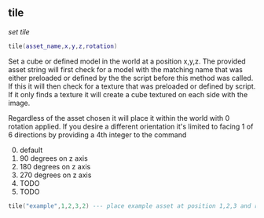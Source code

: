 ## tile

_set tile_

```lua
tile(asset_name,x,y,z,rotation)
```

Set a cube or defined model in the world at a position x,y,z. The provided asset string will first check for a model with the matching name that was either preloaded or defined by the the script before this method was called. If this it will then check for a texture that was preloaded or defined by script. If it only finds a texture it will create a cube textured on each side with the image.

Regardless of the asset chosen it will place it within the world with 0 rotation applied. If you desire a different orientation it's limited to facing 1 of 6 directions by providing a 4th integer to the command

0. default
1. 90 degrees on z axis
2. 180 degrees on z axis
3. 270 degrees on z axis
4. TODO
5. TODO

```lua
tile("example",1,2,3,2) --- place example asset at position 1,2,3 and rotated 180 degrees
```
